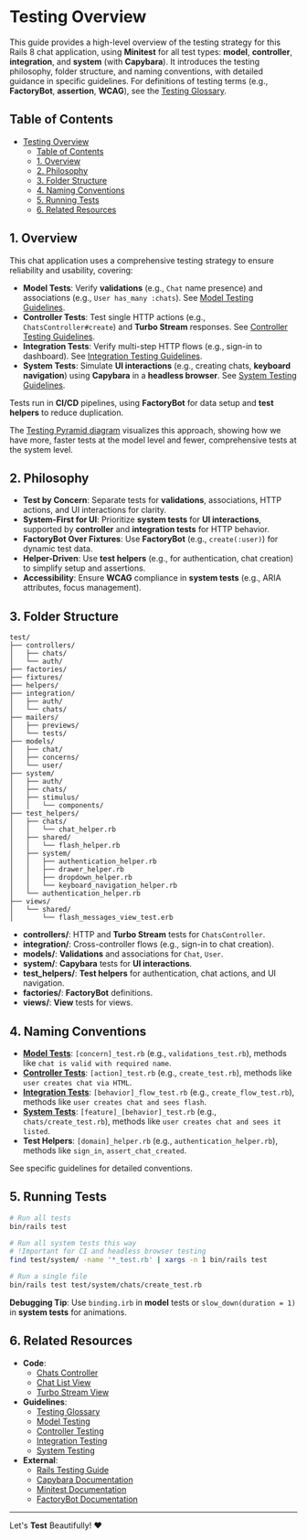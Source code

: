 <!--
---
title: "Testing Overview"
description: "An overview of the testing strategy for this chat application"
updated: "2025-05-15 10:26:00"
status: "Done 🤎"
contributors:
  - username: aindy
    ai: false
  - username: xai-grok-3
    ai: true
  - username: cursor-anthropic-claude-3-7-sonnet
    ai: true
category: "Testing"
tags: ["testing", "overview", "minitest", "capybara", "turbo-stream"]
related_docs:
  - path: "/docs/testing/controller-testing-guidelines.md"
  - path: "/docs/testing/integration-testing-guidelines.md"
  - path: "/docs/testing/model-testing-guidelines.md"
  - path: "/docs/testing/system-testing-guidelines.md"
  - path: "/docs/testing/testing-glossary.md"
---
-->

# Testing Overview

This guide provides a high-level overview of the testing strategy for this Rails 8 chat application, using **Minitest** for all test types: **model**, **controller**, **integration**, and **system** (with **Capybara**). It introduces the testing philosophy, folder structure, and naming conventions, with detailed guidance in specific guidelines. For definitions of testing terms (e.g., **FactoryBot**, **assertion**, **WCAG**), see the [Testing Glossary](/docs/testing/testing-glossary.md).


## Table of Contents
- [Testing Overview](#testing-overview)
  - [Table of Contents](#table-of-contents)
  - [1. Overview](#1-overview)
  - [2. Philosophy](#2-philosophy)
  - [3. Folder Structure](#3-folder-structure)
  - [4. Naming Conventions](#4-naming-conventions)
  - [5. Running Tests](#5-running-tests)
  - [6. Related Resources](#6-related-resources)

## 1. Overview

This chat application uses a comprehensive testing strategy to ensure reliability and usability, covering:

- **Model Tests**: Verify **validations** (e.g., `Chat` name presence) and associations (e.g., `User has_many :chats`). See [Model Testing Guidelines](/docs/testing/model-testing-guidelines.md).
- **Controller Tests**: Test single HTTP actions (e.g., `ChatsController#create`) and **Turbo Stream** responses. See [Controller Testing Guidelines](/docs/testing/controller-testing-guidelines.md).
- **Integration Tests**: Verify multi-step HTTP flows (e.g., sign-in to dashboard). See [Integration Testing Guidelines](/docs/testing/integration-testing-guidelines.md).
- **System Tests**: Simulate **UI interactions** (e.g., creating chats, **keyboard navigation**) using **Capybara** in a **headless browser**. See [System Testing Guidelines](/docs/testing/system-testing-guidelines.md).

Tests run in **CI/CD** pipelines, using **FactoryBot** for data setup and **test helpers** to reduce duplication.

The [Testing Pyramid diagram](/docs/diagrams/testing-pyramid.md) visualizes this approach, showing how we have more, faster tests at the model level and fewer, comprehensive tests at the system level.

## 2. Philosophy
- **Test by Concern**: Separate tests for **validations**, associations, HTTP actions, and UI interactions for clarity.
- **System-First for UI**: Prioritize **system tests** for **UI interactions**, supported by **controller** and **integration tests** for HTTP behavior.
- **FactoryBot Over Fixtures**: Use **FactoryBot** (e.g., `create(:user)`) for dynamic test data.
- **Helper-Driven**: Use **test helpers** (e.g., for authentication, chat creation) to simplify setup and assertions.
- **Accessibility**: Ensure **WCAG** compliance in **system tests** (e.g., ARIA attributes, focus management).


## 3. Folder Structure

```plaintext
test/
├── controllers/
│   ├── chats/
│   └── auth/
├── factories/
├── fixtures/
├── helpers/
├── integration/
│   ├── auth/
│   └── chats/
├── mailers/
│   ├── previews/
│   └── tests/
├── models/
│   ├── chat/
│   ├── concerns/
│   └── user/
├── system/
│   ├── auth/
│   ├── chats/
│   ├── stimulus/
│   │   └── components/
├── test_helpers/
│   ├── chats/
│   │   └── chat_helper.rb
│   ├── shared/
│   │   └── flash_helper.rb
│   ├── system/
│   │   ├── authentication_helper.rb
│   │   ├── drawer_helper.rb
│   │   ├── dropdown_helper.rb
│   │   └── keyboard_navigation_helper.rb
│   └── authentication_helper.rb
├── views/
│   └── shared/
│       └── flash_messages_view_test.erb
```
- **controllers/**: HTTP and **Turbo Stream** tests for `ChatsController`.
- **integration/**: Cross-controller flows (e.g., sign-in to chat creation).
- **models/**: **Validations** and associations for `Chat`, `User`.
- **system/**: **Capybara** tests for **UI interactions**.
- **test_helpers/**: **Test helpers** for authentication, chat actions, and UI navigation.
- **factories/**: **FactoryBot** definitions.
- **views/**: **View** tests for views.


## 4. Naming Conventions

- **[Model Tests](/docs/testing/model-testing-guidelines.md#3-folder-conventions)**: `[concern]_test.rb` (e.g., `validations_test.rb`), methods like `chat is valid with required name`.
- **[Controller Tests](/docs/testing/controller-testing-guidelines.md)**: `[action]_test.rb` (e.g., `create_test.rb`), methods like `user creates chat via HTML`.
- **[Integration Tests](/docs/testing/integration-testing-guidelines.md)**: `[behavior]_flow_test.rb` (e.g., `create_flow_test.rb`), methods like `user creates chat and sees flash`.
- **[System Tests](/docs/testing/system-testing-guidelines.md)**: `[feature]_[behavior]_test.rb` (e.g., `chats/create_test.rb`), methods like `user creates chat and sees it listed`.
- **Test Helpers**: `[domain]_helper.rb` (e.g., `authentication_helper.rb`), methods like `sign_in`, `assert_chat_created`.

See specific guidelines for detailed conventions.

## 5. Running Tests

```bash
# Run all tests
bin/rails test

# Run all system tests this way 
# !Important for CI and headless browser testing
find test/system/ -name '*_test.rb' | xargs -n 1 bin/rails test

# Run a single file
bin/rails test test/system/chats/create_test.rb
```

**Debugging Tip**: Use `binding.irb` in **model** tests or `slow_down(duration = 1)` in **system tests** for animations.

## 6. Related Resources

- **Code**:
  - [Chats Controller](/app/controllers/chats_controller.rb)
  - [Chat List View](/app/views/chats/_chat.html.erb)
  - [Turbo Stream View](/app/views/chats/create.turbo_stream.erb)
- **Guidelines**:
  - [Testing Glossary](/docs/testing/testing-glossary.md)
  - [Model Testing](/docs/testing/model-testing-guidelines.md)
  - [Controller Testing](/docs/testing/controller-testing-guidelines.md)
  - [Integration Testing](/docs/testing/integration-testing-guidelines.md)
  - [System Testing](/docs/testing/system-testing-guidelines.md)
- **External**:
  - [Rails Testing Guide](https://guides.rubyonrails.org/testing.html)
  - [Capybara Documentation](https://github.com/teamcapybara/capybara)
  - [Minitest Documentation](https://github.com/minitest/minitest)
  - [FactoryBot Documentation](https://github.com/thoughtbot/factory_bot)
---

Let's **Test** Beautifully! ❤️
